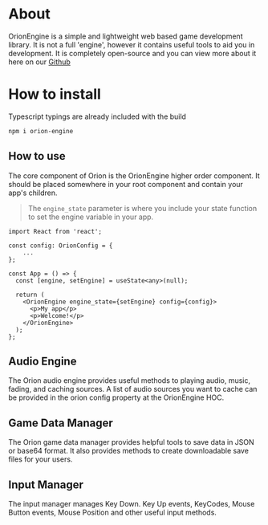 # About

OrionEngine is a simple and lightweight web based game development library. It is not a full 'engine', however it contains useful tools to aid you in development. It is completely open-source and you can view more about it here on our [Github](https://github.com/NateTheDev1/orion)

# How to install

Typescript typings are already included with the build

```bash
npm i orion-engine
```

## How to use

The core component of Orion is the OrionEngine higher order component. It should be placed somewhere in your root component and contain your app's children.

> The `engine_state` parameter is where you include your state function to set the engine variable in your app.

```tsx
import React from 'react';

const config: OrionConfig = {
    ...
};

const App = () => {
  const [engine, setEngine] = useState<any>(null);

  return (
    <OrionEngine engine_state={setEngine} config={config}>
      <p>My app</p>
      <p>Welcome!</p>
    </OrionEngine>
  );
};
```

## Audio Engine

The Orion audio engine provides useful methods to playing audio, music, fading, and caching sources. A list of audio sources you want to cache can be provided in the orion config property at the OrionEngine HOC.

## Game Data Manager

The Orion game data manager provides helpful tools to save data in JSON or base64 format. It also provides methods to create downloadable save files for your users.

## Input Manager

The input manager manages Key Down. Key Up events, KeyCodes, Mouse Button events, Mouse Position and other useful input methods.
